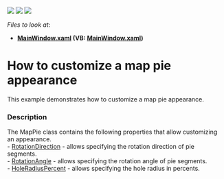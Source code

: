<!-- default badges list -->
![](https://img.shields.io/endpoint?url=https://codecentral.devexpress.com/api/v1/VersionRange/128571325/22.2.2%2B)
[![](https://img.shields.io/badge/Open_in_DevExpress_Support_Center-FF7200?style=flat-square&logo=DevExpress&logoColor=white)](https://supportcenter.devexpress.com/ticket/details/T212871)
[![](https://img.shields.io/badge/📖_How_to_use_DevExpress_Examples-e9f6fc?style=flat-square)](https://docs.devexpress.com/GeneralInformation/403183)
<!-- default badges end -->
<!-- default file list -->
*Files to look at*:

* **[MainWindow.xaml](./CS/MapPieExample/MainWindow.xaml) (VB: [MainWindow.xaml](./VB/MapPieExample/MainWindow.xaml))**
<!-- default file list end -->
# How to customize a map pie appearance


This example demonstrates how to customize a map pie appearance.


<h3>Description</h3>

<p>The MapPie class contains the following properties that allow customizing an appearance.<br />-&nbsp;<a href="https://documentation.devexpress.com/#WPF/DevExpressXpfMapMapPie_RotationDirectiontopic">RotationDirection</a> - allows specifying the rotation direction of pie segments.<br />- <a href="https://documentation.devexpress.com/#WPF/DevExpressXpfMapMapPie_RotationAngletopic">RotationAngle</a>&nbsp;- allows specifying the rotation angle of pie segments.<br />- <a href="https://documentation.devexpress.com/#WPF/DevExpressXpfMapMapPie_HoleRadiusPercenttopic">HoleRadiusPercent</a>&nbsp;- allows specifying the hole radius in percents.</p>

<br/>


